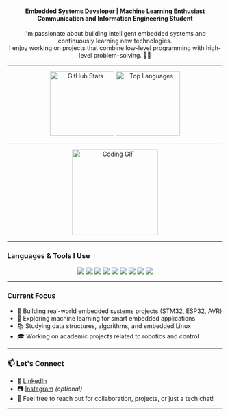 <h4 align="center">
   Embedded Systems Developer |  Machine Learning Enthusiast <br>
   Communication and Information Engineering Student
</h4>

<p align="center">
  I'm passionate about building intelligent embedded systems and continuously learning new technologies. <br>
  I enjoy working on projects that combine low-level programming with high-level problem-solving. 🧠🔧
</p>

---

<div align="center">
  <img src="https://github-readme-stats.vercel.app/api?username=Eng-abdelhamed&hide_title=false&hide_rank=false&show_icons=true&include_all_commits=true&count_private=true&disable_animations=false&theme=dracula&locale=en&hide_border=false" height="150" alt="GitHub Stats" />
  <img src="https://github-readme-stats.vercel.app/api/top-langs?username=Eng-abdelhamed&locale=en&hide_title=false&layout=compact&card_width=320&langs_count=5&theme=merko&hide_border=false" height="150" alt="Top Languages" />
</div>

---

<div align="center">
  <img src="https://c.tenor.com/_DOBjnGspYAAAAAM/code-coding.gif" height="200" alt="Coding GIF" />
</div>

---

###  Languages & Tools I Use
<p align="center">
  <img src="https://img.shields.io/badge/C-00599C?style=for-the-badge&logo=c&logoColor=white"/>
  <img src="https://img.shields.io/badge/C++-00599C?style=for-the-badge&logo=cplusplus&logoColor=white"/>
  <img src="https://img.shields.io/badge/Python-FFD43B?style=for-the-badge&logo=python&logoColor=blue"/>
  <img src="https://img.shields.io/badge/Embedded%20C-EC7600?style=for-the-badge&logo=codeforces&logoColor=white"/>
  <img src="https://img.shields.io/badge/STM32-03234B?style=for-the-badge&logo=stmicroelectronics&logoColor=white"/>
  <img src="https://img.shields.io/badge/ESP32-333333?style=for-the-badge&logo=espressif&logoColor=white"/>
  <img src="https://img.shields.io/badge/Linux-000000?style=for-the-badge&logo=linux&logoColor=white"/>
  <img src="https://img.shields.io/badge/Arduino-00979D?style=for-the-badge&logo=arduino&logoColor=white"/>
  <img src="https://img.shields.io/badge/MATLAB-0076A8?style=for-the-badge&logo=mathworks&logoColor=white"/>
</p>

---

###  Current Focus

- 🔧 Building real-world embedded systems projects (STM32, ESP32, AVR)
- 🤖 Exploring machine learning for smart embedded applications
- 📚 Studying data structures, algorithms, and embedded Linux
- 🎓 Working on academic projects related to robotics and control

---

### 📫 Let's Connect

- 💼 [LinkedIn](https://www.linkedin.com/in/eng-abdelhamed)
- 📷 [Instagram](https://www.instagram.com/yourusername) *(optional)*
- 💬 Feel free to reach out for collaboration, projects, or just a tech chat!

---

